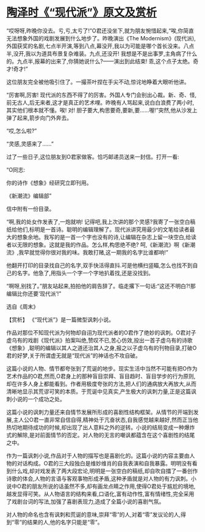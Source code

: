 # [陶泽时《“现代派”》原文及赏析](https://www.vrrw.net/wx/15260.html)

“哎呀呀,昨晚你没去。亏,亏,太亏了!”O君还没坐下,就为朋友惋惜起来,“唉,你简直无法想象外国的戏剧发展到什么地步了。昨晚演出《The Modernism》(现代派),外国获奖的名剧,七点半开演,等到八点,幕没开,我以为可能是哪个首长没来。八点半,没开,我以为道具布景复杂难装。九点,还没开! 我想是不是出事罗,主角病了什么的。九点半,报幕的出来了,你猜她说什么?——演出到此结束! 乖,这个点子太绝。奇才!奇才!”

这位朋友完全被他吸引住了。一撮茶叶捏在手尖不动,惊诧地睁着大眼听他讲。

“厉害啊,厉害! 现代派的东西不得了的厉害。外国人专门会别出心裁。新、奇、怪,前无古人,后无来者,这才是真正的艺术哩。昨晚有人骂起来,说白白浪费了两小时,其实他们根本就不懂。唉! 对! 胆子要大,构思要奇,要新,要……喔!”突然,他从沙发上弹了起来,箭步向门外奔去。

“哎,怎么啦?”

“灵感,灵感来了……”

过了一些日子,这位朋友到O君家做客。恰巧邮递员送来一封信。打开一看:

“O同志:

你的诗作《想象》经研究立即刊用。

《新潮流》编辑部”

信中附有一份目录。

“啊,我的处女作发表了,一炮就响! 记得吧,我上次讲的那个灵感?我寄了一张空白稿纸给他们,标明是一首诗。聪明的编辑理解了。现代派讲究用最少的文笔给读者最大的想象余地。我写的是一首一个字也没有的诗,让编辑在杂志上留一块空白,给读者以无限的想象。这就是我的作品。怎么样,构思绝不绝? 呵,《新潮流》啊《新潮流》,我早就觉得你很对我的味。我敢打赌,这一期我的名字比谁都响!”

他翻开打印的目录找自己的名字,双手快活得直抖.可是他横扫竖瞄,怎么也找不到自己的名字。他急了,用指头一个字一个字地扒着找,还是没找到。

“啊呀,别找了。”朋友站起来,拍拍他的肩告辞了。临走撂下一句话:“这还不明白?!那编辑比你还要‘现代派’!”

选自《周末》



【赏析】 《“现代派”》是一篇微型讽刺小说。

作品对那位不知现代派为何物却自诩为现代派者的O君作了绝妙的讽刺。O君对子虚乌有的戏剧《现代派》拍案叫绝,赞叹不已,苦心仿效,投出一首子虚乌有的诗歌 《想象》,聪明的编辑以其人之道还治其人之身,报之以子虚乌有的刊物目录,打破O君的好梦,关于所谓虚无就是“现代派”的神话也不攻自破。

这篇小说的人物、情节都夸张到了荒诞的地步。现实生活中当然不可能有把O作为艺术作品的O君,然而,O君身上的那种盲目崇拜、盲目趋时、盲目学步的行为原则,却在许多人身上都能看到。作者用极度夸张的方法,把人们的通病放大再放大,从而清晰地显示其荒谬可笑的本质。于荒诞中见真实,产生极大的讽刺力量,正是这篇讽刺小说的一个成功之处。

这篇小说的讽刺力量还来自情节发展所形成的喜剧性结构框架。从情节的开端到发展,主人公O君一直非常自信自得,精神处于亢奋状态,自我感觉越来越好,然而正当他热切地期待成功的时候,却出现了出人意料之外的逆转。小说的结局变成一种爆炸式的解除,是对前面情节的否定。对人物的无言的嘲讽都蕴含在这个喜剧性的结尾之中。

作为一篇讽刺小说,作品对于人物的描写也是喜剧化的。这篇小说的内容主要由人物的对话构成。O君的三大段独白是维妙维肖的自我表演和自我暴露。明明没有看到什么戏,却对戏发表了两大段宏论,明明是一张空白的稿纸,却自吹自擂了一番创作诗歌的体会,人物的言语与客观事物形成矛盾,这种矛盾就是对人物的有力讽刺。小说中O君的朋友所说的话虽然不多,却有画龙点睛之作用,使得O君处于尴尬的境地,越发显得可笑。从人物语言的结构来看,口语化,富有动作性,富有情绪性,完全采用了戏剧台词的写法,加强了喜剧表现力,造成了全篇小说的喜剧气氛。

对人物的命名也含有讽刺和荒诞的意味,崇拜“零”的人,对着“零”发议论的人,得到“零”的结果的人,他的名字只能是“零”。

